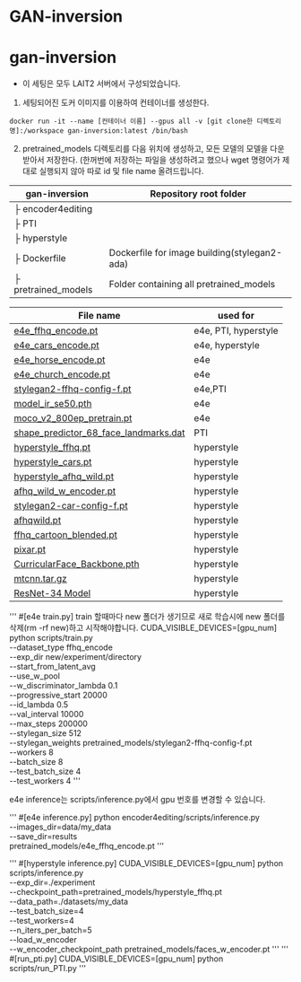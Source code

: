 # GAN-inversion
# gan-inversion
* 이 세팅은 모두 LAIT2 서버에서 구성되었습니다.
1. 세팅되어진 도커 이미지를 이용하여 컨테이너를 생성한다.
~~~
docker run -it --name [컨테이너 이름] --gpus all -v [git clone한 디렉토리명]:/workspace gan-inversion:latest /bin/bash
~~~
2. pretrained_models 디렉토리를 다음 위치에 생성하고, 모든 모델의 모델을 다운받아서 저장한다. (한꺼번에 저장하는 파일을 생성하려고 했으나 wget 명령어가 제대로 실행되지 않아 따로 id 및 file name 올려드립니다.<br/>

| gan-inversion | Repository root folder |
| ------------ | ---------------------- |
| ├  encoder4editing ||
| ├  PTI ||
| ├  hyperstyle ||
| ├  Dockerfile|Dockerfile for image building(stylegan2-ada) |
| ├  pretrained_models|Folder containing all pretrained_models|

| File name | used for |
| ------------ | ---------------------- |
|[e4e_ffhq_encode.pt](https://drive.google.com/file/d/1cUv_reLE6k3604or78EranS7XzuVMWeO/view) |e4e, PTI, hyperstyle|
|[e4e_cars_encode.pt](https://drive.google.com/file/d/17faPqBce2m1AQeLCLHUVXaDfxMRU2QcV/view) |e4e, hyperstyle|
|[e4e_horse_encode.pt](https://drive.google.com/file/d/1TkLLnuX86B_BMo2ocYD0kX9kWh53rUVX/view) |e4e|
|[e4e_church_encode.pt](https://drive.google.com/file/d/1-L0ZdnQLwtdy6-A_Ccgq5uNJGTqE7qBa/view)|e4e|
|[stylegan2-ffhq-config-f.pt](https://drive.google.com/file/d/1EM87UquaoQmk17Q8d5kYIAHqu0dkYqdT/view)|e4e,PTI|
|[model_ir_se50.pth](https://drive.google.com/file/d/1KW7bjndL3QG3sxBbZxreGHigcCCpsDgn/view)|e4e|
|[moco_v2_800ep_pretrain.pt](https://drive.google.com/file/d/18rLcNGdteX5LwT7sv_F7HWr12HpVEzVe/view)|e4e|
|[shape_predictor_68_face_landmarks.dat](https://drive.google.com/file/d/1HKmjg6iXsWr4aFPuU0gBXPGR83wqMzq7/view)|PTI|
|[hyperstyle_ffhq.pt](https://drive.google.com/file/d/1C3dEIIH1y8w1-zQMCyx7rDF0ndswSXh4/view)|hyperstyle|
|[hyperstyle_cars.pt](https://drive.google.com/file/d/1WZ7iNv5ENmxXFn6dzPeue1jQGNp6Nr9d/view)|hyperstyle|
|[hyperstyle_afhq_wild.pt](https://drive.google.com/file/d/1OMAKYRp3T6wzGr0s3887rQK-5XHlJ2gp/view)|hyperstyle|
|[afhq_wild_w_encoder.pt](https://drive.google.com/file/d/1MhEHGgkTpnTanIwuHYv46i6MJeet2Nlr/view)|hyperstyle|
|[stylegan2-car-config-f.pt](https://drive.google.com/file/d/1UmMHHB3DU1trTB8_9Fjkck5ZwArnD81B/view)|hyperstyle|
|[afhqwild.pt](https://drive.google.com/file/d/1z6IVVaCJuFTksKwp1CM3emWOVHbrBip-/view)|hyperstyle|
|[ffhq_cartoon_blended.pt](https://drive.google.com/file/d/1r3XVCt_WYUKFZFxhNH-xO2dTtF6B5szu/view)|hyperstyle|
|[pixar.pt](https://drive.google.com/file/d/1trPW-To9L63x5gaXrbAIPkOU0q9f_h05/view)|hyperstyle|
|[CurricularFace_Backbone.pth](https://drive.google.com/file/d/1f4IwVa2-Bn9vWLwB-bUwm53U_MlvinAj/view)|hyperstyle|
|[mtcnn.tar.gz](https://drive.google.com/file/d/1tJ7ih-wbCO6zc3JhI_1ZGjmwXKKaPlja/view)|hyperstyle|
|[ResNet-34 Model](https://github.com/yuval-alaluf/hyperstyle)|hyperstyle|

'''
#[e4e train.py] train 할때마다 new 폴더가 생기므로 새로 학습시에 new 폴더를 삭제(rm -rf new)하고 시작해야합니다.
CUDA_VISIBLE_DEVICES=[gpu_num] python scripts/train.py \
--dataset_type ffhq_encode \
--exp_dir new/experiment/directory \
--start_from_latent_avg \
--use_w_pool \
--w_discriminator_lambda 0.1 \
--progressive_start 20000 \
--id_lambda 0.5 \
--val_interval 10000 \
--max_steps 200000 \
--stylegan_size 512 \
--stylegan_weights pretrained_models/stylegan2-ffhq-config-f.pt \
--workers 8 \
--batch_size 8 \
--test_batch_size 4 \
--test_workers 4 
'''

e4e inference는 scripts/inference.py에서 gpu 번호를 변경할 수 있습니다.

'''
#[e4e inference.py]
python encoder4editing/scripts/inference.py \
--images_dir=data/my_data \
--save_dir=results \
pretrained_models/e4e_ffhq_encode.pt 
'''

'''
#[hyperstyle inference.py]
CUDA_VISIBLE_DEVICES=[gpu_num] python scripts/inference.py \
--exp_dir=./experiment \
--checkpoint_path=pretrained_models/hyperstyle_ffhq.pt \
--data_path=./datasets/my_data \
--test_batch_size=4 \
--test_workers=4 \
--n_iters_per_batch=5 \
--load_w_encoder \
--w_encoder_checkpoint_path pretrained_models/faces_w_encoder.pt
'''
'''
#[run_pti.py]
CUDA_VISIBLE_DEVICES=[gpu_num] python scripts/run_PTI.py
'''



